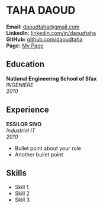# TAHA DAOUD

**Email:** daoudtaha@gmail.com  
**LinkedIn:** [linkedin.com/in/daoudtaha](https://linkedin.com/in/daoudtaha)  
**GitHub:** [github.com/daoudtaha](https://github.com/daoudtaha)  
**Page:** [My Page](https://daoudtaha.github.io/myresume/)  

## Education
**National Engineering School of Sfax**  
*INGENIERE*  
*2010*

## Experience
**ESSILOR SIVO**  
*Industrial IT*  
*2010*

- Bullet point about your role
- Another bullet point

## Skills
- Skill 1
- Skill 2
- Skill 3
